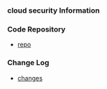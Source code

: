 ### cloud security Information


### Code Repository
* [repo](https://github.com/owasp-cloud-security/owasp-cloud-security)

### Change Log
* [changes](#)

